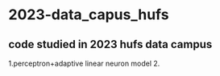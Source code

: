 # 2023-data_capus_hufs
code studied in 2023 hufs data campus
---
1.perceptron+adaptive linear neuron model
2.
